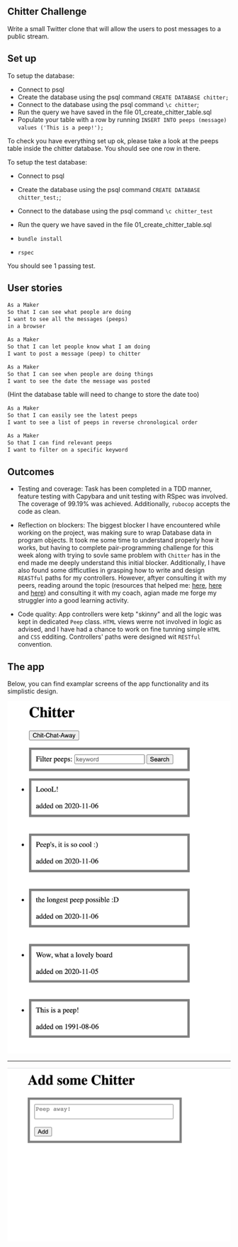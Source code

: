 ## Chitter Challenge

Write a small Twitter clone that will allow the users to post messages to a public stream.

## Set up

To setup the database:

* Connect to psql
* Create the database using the psql command `CREATE DATABASE chitter;`
* Connect to the database using the psql command `\c chitter`;
* Run the query we have saved in the file 01_create_chitter_table.sql
* Populate your table with a row by running `INSERT INTO peeps (message) values ('This is a peep!');`

To check you have everything set up ok, please take a look at the peeps table inside the chitter database. You should see one row in there.  

To setup the test database:
* Connect to psql
* Create the database using the psql
command `CREATE DATABASE chitter_test;`;
* Connect to the database using the psql command `\c chitter_test`
* Run the query we have saved in the file 01_create_chitter_table.sql

* `bundle install`
* `rspec`

You should see 1 passing test.

## User stories

```
As a Maker
So that I can see what people are doing
I want to see all the messages (peeps)
in a browser
```

```
As a Maker
So that I can let people know what I am doing  
I want to post a message (peep) to chitter
```

```
As a Maker
So that I can see when people are doing things
I want to see the date the message was posted
```
(Hint the database table will need to change to store the date too)

```
As a Maker
So that I can easily see the latest peeps
I want to see a list of peeps in reverse chronological order
```
```
As a Maker
So that I can find relevant peeps
I want to filter on a specific keyword
```
## Outcomes

- Testing and coverage:
Task has been completed in a TDD manner, feature testing with Capybara and unit testing with RSpec was involved. 
The coverage of 99.19% was achieved. 
Additionally, `rubocop` accepts the code as clean.

- Reflection on blockers:
The biggest blocker I have encountered while working on the project, was making sure to wrap Database data in program objects. It took me some time to understand properly how it works, but having to complete pair-programming challenge for this week along with trying to sovle same problem with `Chitter` has in the end made me deeply understand this initial blocker. 
Additionally, I have also found some difficutlies in grasping how to write and design `REASTful` paths for my controllers. However, aftyer consulting it with my peers, reading around the topic (resources that helped me: [here](https://github.com/makersacademy/course/blob/master/pills/rest.md),  [here](http://makers-academy.slides.com/makersacademy/rest) and [here](https://github.com/sjmog/rest)) and consulting it with my coach, agian made me forge my struggler into a good learning activity. 

- Code quality: 
App controllers were ketp "skinny" and all the logic was kept in dedicated `Peep` class. 
`HTML` views werre not involved in logic as advised, and I have had a chance to work on fine tunning simple `HTML` and `CSS` edditing. 
Controllers' paths were designed wit `RESTful` convention. 

## The app 

Below, you can find examplar screens of the app functionality and its simplistic design. 

![](public/chitter_feed.png)

-------------------------

![](public/chitter_post.png)
